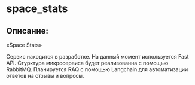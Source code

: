 # space_stats

## Описание:
«Space Stats»

Сервис находится в разработке. На данный момент используется Fast API. Стурктура микросервиса будет реализованна с помощью RabbitMQ. Планируется RAQ с помощью Langchain для автоматизации ответов на отзывы и вопросы.
